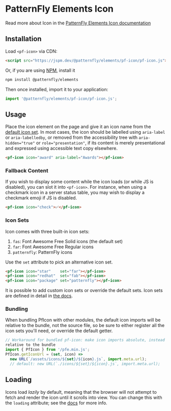 # PatternFly Elements Icon
     
Read more about Icon in the [PatternFly Elements Icon documentation][docs]

##  Installation

Load `<pf-icon>` via CDN:

```html
<script src="https://jspm.dev/@patternfly/elements/pf-icon/pf-icon.js"></script>
```

Or, if you are using [NPM](https://npm.im/@patternfly/elements/), install it

```bash
npm install @patternfly/elements
```

Then once installed, import it to your application:

```js
import '@patternfly/elements/pf-icon/pf-icon.js';
```

## Usage

Place the icon element on the page and give it an icon name from the [default icon set][icon-sets].
In most cases, the icon should be labelled using `aria-label` or `aria-labelledby`, or removed from
the accessibility tree with `aria-hidden="true"` or `role="presentation"`, if its content is merely
presentational and expressed using accessible text copy elsewhere.

```html
<pf-icon icon="award" aria-label="Awards"></pf-icon>
```

### Fallback Content

If you wish to display some content while the icon loads (or while JS is disabled),
you can slot it into `<pf-icon>`. For instance, when using a checkmark icon in a 
server status table, you may wish to display a checkmark emoji if JS is disabled.

```html
<pf-icon icon="check">✅</pf-icon>
```

### Icon Sets

Icon comes with three built-in icon sets:

1. `fas`: Font Awesome Free Solid icons (the default set)
1. `far`: Font Awesome Free Regular icons
1. `patternfly`: PatternFly icons

Use the `set` attribute to pick an alternative icon set.
```html
<pf-icon icon="star"    set="far"></pf-icon>
<pf-icon icon="redhat"  set="fab"></pf-icon>
<pf-icon icon="package" set="patternfly"></pf-icon>
```

It is possible to add custom icon sets or override the default sets.
Icon sets are defined in detail in [the docs][icon-sets].

### Bundling

When bundling PfIcon with other modules, the default icon imports will be
relative to the bundle, not the source file, so be sure to either register all
the icon sets you'll need, or override the default getter.

```js
// Workaround for bundled pf-icon: make icon imports absolute, instead of 
relative to the bundle
import { PfIcon } from '/pfe.min.js';
PfIcon.getIconUrl = (set, icon) =>
  new URL(`/assets/icons/${set}/${icon}.js`, import.meta.url);
  // default: new URL(`./icons/${set}/${icon}.js`, import.meta.url);
```

## Loading

Icons load _lazily_ by default, meaning that the browser will not attempt to fetch and render the
icon until it scrolls into view. You can change this with the `loading` attribute;
see the [docs][docs] for more info.

[docs]: https://patternflyelements.org/components/icon/
[icon-sets]: https://patternflyelements.org/components/icon/#icon-sets
